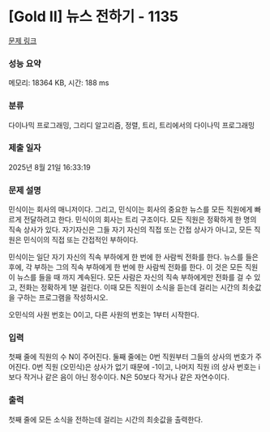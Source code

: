 # [Gold II] 뉴스 전하기 - 1135 

[문제 링크](https://www.acmicpc.net/problem/1135) 

### 성능 요약

메모리: 18364 KB, 시간: 188 ms

### 분류

다이나믹 프로그래밍, 그리디 알고리즘, 정렬, 트리, 트리에서의 다이나믹 프로그래밍

### 제출 일자

2025년 8월 21일 16:33:19

### 문제 설명

<p>민식이는 회사의 매니저이다. 그리고, 민식이는 회사의 중요한 뉴스를 모든 직원에게 빠르게 전달하려고 한다. 민식이의 회사는 트리 구조이다. 모든 직원은 정확하게 한 명의 직속 상사가 있다. 자기자신은 그들 자기 자신의 직접 또는 간접 상사가 아니고, 모든 직원은 민식이의 직접 또는 간접적인 부하이다.</p>

<p>민식이는 일단 자기 자신의 직속 부하에게 한 번에 한 사람씩 전화를 한다. 뉴스를 들은 후에, 각 부하는 그의 직속 부하에게 한 번에 한 사람씩 전화를 한다. 이 것은 모든 직원이 뉴스를 들을 때 까지 계속된다. 모든 사람은 자신의 직속 부하에게만 전화를 걸 수 있고, 전화는 정확하게 1분 걸린다. 이때 모든 직원이 소식을 듣는데 걸리는 시간의 최솟값을 구하는 프로그램을 작성하시오.</p>

<p>오민식의 사원 번호는 0이고, 다른 사원의 번호는 1부터 시작한다.</p>

### 입력 

 <p>첫째 줄에 직원의 수 N이 주어진다. 둘째 줄에는 0번 직원부터 그들의 상사의 번호가 주어진다. 0번 직원 (오민식)은 상사가 없기 때문에 -1이고, 나머지 직원 i의 상사 번호는 i보다 작거나 같은 음이 아닌 정수이다. N은 50보다 작거나 같은 자연수이다.</p>

### 출력 

 <p>첫째 줄에 모든 소식을 전하는데 걸리는 시간의 최솟값을 출력한다.</p>

